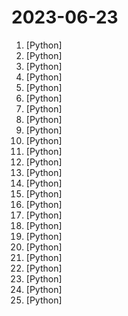 # 2023-06-23

1. [](https://github.comundefined "You like pytorch? You like micrograd? You love tinygrad! ❤️") [Python]
2. [](https://github.comundefined "Specify what you want it to build, the AI asks for clarification, and then builds it.") [Python]
3. [](https://github.comundefined "") [Python]
4. [](https://github.comundefined "Infinite Photorealistic Worlds using Procedural Generation") [Python]
5. [](https://github.comundefined "Label, clean and enrich text datasets with LLMs. Discord: https://discord.gg/fweVnRx6CU") [Python]
6. [](https://github.comundefined "roop extension for StableDiffusion web-ui") [Python]
7. [](https://github.comundefined "[PREVIEW] Sample code for a simple web chat experience targeting chatGPT through AOAI.") [Python]
8. [](https://github.comundefined "WebGLM: An Efficient Web-enhanced Question Answering System (KDD 2023)") [Python]
9. [](https://github.comundefined "The official repository of ChatDB: Augmenting LLMs with Databases as Their Symbolic Memory.") [Python]
10. [](https://github.comundefined "[ACL2023] We introduce LLM-Blender, an innovative ensembling framework to attain consistently superior performance by leveraging the diverse strengths of multiple open-source LLMs. LLM-Blender cut the weaknesses through ranking and integrate the strengths through fusing generation to enhance the capability of LLMs.") [Python]
11. [](https://github.comundefined "Main Sigma Rule Repository") [Python]
12. [](https://github.comundefined "Revolutionizing Database Interactions with Private LLM Technology") [Python]
13. [](https://github.comundefined "scikit-learn: machine learning in Python") [Python]
14. [](https://github.comundefined "LOMO: LOw-Memory Optimization") [Python]
15. [](https://github.comundefined "A high-throughput and memory-efficient inference and serving engine for LLMs") [Python]
16. [](https://github.comundefined "Semantic cache for LLMs. Fully integrated with LangChain and llama_index.") [Python]
17. [](https://github.comundefined "The uncompromising Python code formatter") [Python]
18. [](https://github.comundefined "An experimental open-source attempt to make GPT-4 fully autonomous.") [Python]
19. [](https://github.comundefined "🤗 PEFT: State-of-the-art Parameter-Efficient Fine-Tuning.") [Python]
20. [](https://github.comundefined "Fine-tuning LLaMA with PEFT (PT+SFT+RLHF with QLoRA)") [Python]
21. [](https://github.comundefined "Chemcrow") [Python]
22. [](https://github.comundefined "This repository is for active development of the Azure SDK for Python. For consumers of the SDK we recommend visiting our public developer docs at https://docs.microsoft.com/python/azure/ or our versioned developer docs at https://azure.github.io/azure-sdk-for-python.") [Python]
23. [](https://github.comundefined "An Open Toolkit for Knowledge Graph Extraction and Construction published at EMNLP2022 System Demonstrations.") [Python]
24. [](https://github.comundefined "Generate a picture book from a single prompt using OpenAI function calling, replicate, and Deep Lake") [Python]
25. [](https://github.comundefined "Vid2Avatar: 3D Avatar Reconstruction from Videos in the Wild via Self-supervised Scene Decomposition (CVPR2023)") [Python]
